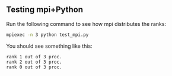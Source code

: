 Testing mpi+Python
----
Run the following command to see how mpi distributes the ranks:
```bash
mpiexec -n 3 python test_mpi.py
```

You should see something like this:
```
rank 1 out of 3 proc.
rank 2 out of 3 proc.
rank 0 out of 3 proc.
```
